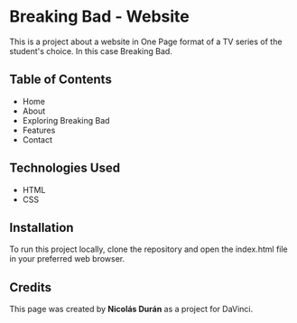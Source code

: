 <h1>Breaking Bad - Website</h1>

<p>This is a project about a website in One Page format of a TV series of the student's choice. In this case Breaking Bad.</p>

<h2>Table of Contents</h2>

<ul>
  <li>Home</li>
  <li>About</li>
  <li>Exploring Breaking Bad</li>
  <li>Features</li>
  <li>Contact</li>
</ul>

<h2>Technologies Used</h2>
<ul>
  <li>HTML</li>
  <li>CSS</li>
</ul>

<h2>Installation</h2>
<p>To run this project locally, clone the repository and open the index.html file in your preferred web browser.</p>

<h2>Credits</h2>
<p>This page was created by <strong>Nicolás Durán</strong> as a project for DaVinci.</p>
